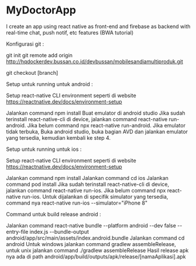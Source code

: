 # MyDoctorApp
I create an app using react native as front-end and firebase as backend with real-time chat, push notif, etc features (BWA tutorial)

Konfigurasi git :

git init
git remote add origin http://hqdockerdev.bussan.co.id/devbussan/mobilesandiamultiproduk.git

git checkout [branch]

Setup untuk running untuk android :

Setup react-native CLI environment seperti di website https://reactnative.dev/docs/environment-setup

Jalankan command npm install
Buat emulator di android studio
Jika sudah terinstall react-native-cli di device, jalankan command react-native run-android. Jika belum command npx react-native run-android.
Jika emulator tidak terbuka, Buka android studio, buka bagian AVD dan jalankan emulator yang tersedia, kemudian kembali ke step 4.

Setup untuk running untuk ios :

Setup react-native CLI environment seperti di website https://reactnative.dev/docs/environment-setup

Jalankan command npm install
Jalankan command cd ios
Jalankan command pod install
Jika sudah terinstall react-native-cli di device, jalankan command react-native run-ios. Jika belum command npx react-native run-ios.
Untuk dijalankan di specifik simulator yang tersedia, command nya react-native run-ios --simulator="iPhone 8"

Command untuk build release android :

Jalankan command react-native bundle --platform android --dev false --entry-file index.js --bundle-output android/app/src/main/assets/index.android.bundle
Jalankan command cd android
Untuk windows jalankan command gradlew assembleRelease, untuk unix jalankan command ./gradlew assembleRelease
Hasil release apk nya ada di path android/app/build/outputs/apk/release/[namaAplikasi].apk

